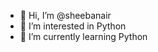 - 👋 Hi, I’m @sheebanair
- 👀 I’m interested in Python
- 🌱 I’m currently learning Python


<!---
sheebanair1981/sheebanair1981 is a ✨ special ✨ repository because its `README.md` (this file) appears on your GitHub profile.
You can click the Preview link to take a look at your changes.
--->
